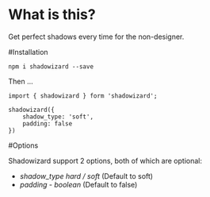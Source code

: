 # What is this?

Get perfect shadows every time for  the non-designer.

#Installation

`npm i shadowizard --save`

Then ...

```
import { shadowizard } form 'shadowizard';

shadowizard({
    shadow_type: 'soft',
    padding: false
})

```

#Options

Shadowizard support 2 options, both of which are optional:

* *shadow_type* _hard / soft_ (Default to soft)
* *padding* - _boolean_ (Default to false)